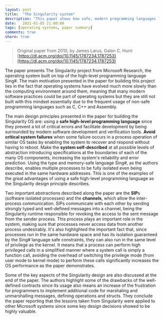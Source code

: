 ```yaml
---
layout: post
title:  "The Singularity system"
description: "This paper shows how safe, modern programming languages let Microsoft rethink the architectural trade-offs in a experimental operating system."
date:   2021-01-05 21:00:00
tags: [operating systems, paper summary]
comments: true
share: true
---
```


> Original paper from 2010, by James Larus, Galen C. Hunt: [https://dl.acm.org/doi/10.1145/1787234.1787253](https://dl.acm.org/doi/10.1145/1787234.1787253)

The paper presents The Singularity project from Microsoft Research, the operating system built on top of the high-level programming language Sing#. The main motivation presented in the paper for building this project lies in the fact that operating systems have evolved much more slowly than the computing environment around them, meaning that many modern software practices could be part of operating systems but they are still not built with this mindset essentially due to the frequent usage of non-safe programming languages such as C, C++ and Assembly.

The main design principles presented in the paper for building the Singularity OS are: using a **safe high-level programming language** since they prevent a lot of critical errors and facilitate development by being surrounded by modern software development and verification tools. **Avoid critical system failures** when some failure occurs in a process operation of similar OS tasks by enabling the system to recover and respond without having to reboot. Make the **system self-described** at all possible levels of abstraction introducing specifications at the boundaries of each of the many OS components, increasing the system's reliability and error prediction. Using the type and memory-safe language Sing#, as the authors describe, enables multiple processes to be fully isolated even being executed in the same hardware addresses. This is one of the examples of the great advantages of using a safe high-level programming language as the Singularity design principle describes.

Two important abstractions described along the paper are the **SIP**s (software isolated processes) and the **channels**, which allow the inter-process communication. SIPs communicate with each other by sending strongly typed and well-defined messages into a channel, being the Singularity runtime responsible for revoking the access to the sent message from the sender process. This process plays an important role in the system, making sure that processes never access data from another process undesirably. It's also highlighted the important fact that, since processes run in the same hardware space and has its isolation guaranteed by the Sing# language safe constraints, they can also run in the same level of privilege as the kernel. It means that a process can perform high privileged calls in a simplified manner where a system call is simply a function call, avoiding the overhead of switching the privilege mode (from user mode to kernel mode) to perform these calls significantly increases the OS performance as the paper demonstrates.

Some of the key aspects of the Singularity design are also discussed at the end of the paper. The authors highlight some of the drawbacks of the well-defined contracts since its usage also means an increase of the frustration for programmers to implement additional code for marshaling and unmarshalling messages, defining operations and structs. They conclude the paper reporting that the lessons taken from Singularity were applied to other Microsoft systems since some key design decisions showed to be highly valuable.
